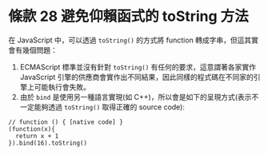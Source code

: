 # 條款 28 避免仰賴函式的 toString 方法

在 JavaScript 中，可以透過 `toString()` 的方式將 function 轉成字串，但這其實會有幾個問題：

1. ECMAScript 標準並沒有針對 `toString()` 有任何的要求，這意謂著各家實作 JavaScript 引擎的供應商會實作出不同結果，因此同樣的程式碼在不同家的引擎上可能執行會失敗。
2. 由於 `bind` 是使用另一種語言實現(如 C++)，所以會是如下的呈現方式(表示不一定能夠透過 `toString()` 取得正確的 source code):

```javascript=
// function () { [native code] }
(function(x){
  return x + 1
}).bind(16).toString()
```
